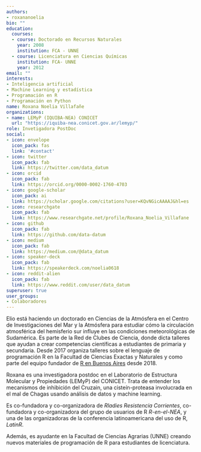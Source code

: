 ```yaml
---
authors:
- roxananoelia
bio: ""
education:
  courses:
  - course: Doctorado en Recursos Naturales
    year: 2008
    institution: FCA - UNNE
  - course: Licenciatura en Ciencias Químicas
    institution: FCA- UNNE
    year: 2012
email: ""
interests:
- Inteligencia artificial
- Machine Learning y estadística
- Programación en R
- Programación en Python
name: Roxana Noelia Villafañe
organizations:
- name: LEMyP (IQUIBA-NEA) CONICET
  url: "https://iquiba-nea.conicet.gov.ar/lemyp/"
role: Invetigadora PostDoc
social:
- icon: envelope
  icon_pack: fas
  link: '#contact'
- icon: twitter
  icon_pack: fab
  link: https://twitter.com/data_datum
- icon: orcid
  icon_pack: fab
  link: https://orcid.org/0000-0002-1760-4703
- icon: google-scholar
  icon_pack: ai
  link: https://scholar.google.com/citations?user=KQvNGicAAAAJ&hl=es
- icon: researchgate
  icon_pack: fab
  link: https://www.researchgate.net/profile/Roxana_Noelia_Villafane
- icon: github
  icon_pack: fab
  link: https://github.com/data-datum
- icon: medium
  icon_pack: fab
  link: https://medium.com/@data_datum
- icon: speaker-deck
  icon_pack: fab
  link: https://speakerdeck.com/noelia0618
- icon: reddit-alien
  icon_pack: fab
  link: https://www.reddit.com/user/data_datum 
superuser: true
user_groups:
- Colaboradores
---
```


Elio está haciendo un doctorado en Ciencias de la Atmósfera en el Centro de Investigaciones del Mar y la Atmósfera para estudiar cómo la circulación atmosférica del hemisferio sur influye en las condiciones meteorológicas de Sudamérica. Es parte de la Red de Clubes de Ciencia, donde dicta talleres que ayudan a crear competencias científicas a estudiantes de primaria y secundaria. Desde 2017 organiza talleres sobre el lenguaje de programación R en la Facultad de Ciencias Exactas y Naturales y como parte del equipo fundador de [R en Buenos Aires](https://renbaires.github.io/) desde 2018. 


Roxana es una investigadora postdoc en el  Laboratorio de Estructura Molecular y Propiedades (LEMyP) del CONICET. Trata de entender los mecanismos de inhibición del Cruzain, una cisteín-proteasa involucrada en el mal de Chagas usando análisis de datos y machine learning. 

Es co-fundadora y co-organizadora de *Rladies Resistencia Corrientes*, co-fundadora y co-organizadora del grupo de usuarios de R *R-en-el-NEA*, y una de las organizadoras de la conferencia latinoamericana del uso de R, *LatinR*.

Además, es ayudante en la Facultad de Ciencias Agrarias (UNNE) creando nuevos materiales de programación de R para estudiantes de licenciatura. 
